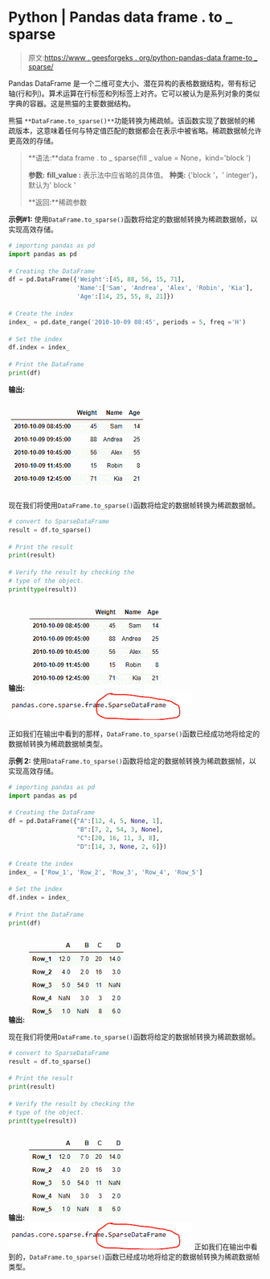 # Python | Pandas data frame . to _ sparse

> 原文:[https://www . geesforgeks . org/python-pandas-data frame-to _ sparse/](https://www.geeksforgeeks.org/python-pandas-dataframe-to_sparse/)

Pandas DataFrame 是一个二维可变大小、潜在异构的表格数据结构，带有标记轴(行和列)。算术运算在行标签和列标签上对齐。它可以被认为是系列对象的类似字典的容器。这是熊猫的主要数据结构。

熊猫 `**DataFrame.to_sparse()**`功能转换为稀疏帧。该函数实现了数据帧的稀疏版本，这意味着任何与特定值匹配的数据都会在表示中被省略。稀疏数据帧允许更高效的存储。

> **语法:**data frame . to _ sparse(fill _ value = None，kind='block ')
> 
> **参数:**
> **fill_value :** 表示法中应省略的具体值。
> **种类:** {'block '，' integer'}，默认为' block '
> 
> **返回:**稀疏参数

**示例#1:** 使用`DataFrame.to_sparse()`函数将给定的数据帧转换为稀疏数据帧，以实现高效存储。

```py
# importing pandas as pd
import pandas as pd

# Creating the DataFrame
df = pd.DataFrame({'Weight':[45, 88, 56, 15, 71],
                   'Name':['Sam', 'Andrea', 'Alex', 'Robin', 'Kia'],
                   'Age':[14, 25, 55, 8, 21]})

# Create the index
index_ = pd.date_range('2010-10-09 08:45', periods = 5, freq ='H')

# Set the index
df.index = index_

# Print the DataFrame
print(df)
```

**输出:**

![](img/a98bc6dd87f7561204138ad3e9e5cf1d.png)

现在我们将使用`DataFrame.to_sparse()`函数将给定的数据帧转换为稀疏数据帧。

```py
# convert to SparseDataFrame
result = df.to_sparse()

# Print the result
print(result)

# Verify the result by checking the 
# type of the object.
print(type(result))
```

**输出:**
![](img/a98bc6dd87f7561204138ad3e9e5cf1d.png)
![](img/9fcaee3bee25fcfca24bd172da214f3a.png)

正如我们在输出中看到的那样，`DataFrame.to_sparse()`函数已经成功地将给定的数据帧转换为稀疏数据帧类型。

**示例 2:** 使用`DataFrame.to_sparse()`函数将给定的数据帧转换为稀疏数据帧，以实现高效存储。

```py
# importing pandas as pd
import pandas as pd

# Creating the DataFrame
df = pd.DataFrame({"A":[12, 4, 5, None, 1], 
                   "B":[7, 2, 54, 3, None], 
                   "C":[20, 16, 11, 3, 8], 
                   "D":[14, 3, None, 2, 6]}) 

# Create the index
index_ = ['Row_1', 'Row_2', 'Row_3', 'Row_4', 'Row_5']

# Set the index
df.index = index_

# Print the DataFrame
print(df)
```

**输出:**
![](img/0b8a01d9a4a8d2a41f2d5f3dbdf72d6b.png)

现在我们将使用`DataFrame.to_sparse()`函数将给定的数据帧转换为稀疏数据帧。

```py
# convert to SparseDataFrame
result = df.to_sparse()

# Print the result
print(result)

# Verify the result by checking the 
# type of the object.
print(type(result))
```

**输出:**
![](img/0b8a01d9a4a8d2a41f2d5f3dbdf72d6b.png)
![](img/9fcaee3bee25fcfca24bd172da214f3a.png)
正如我们在输出中看到的，`DataFrame.to_sparse()`函数已经成功地将给定的数据帧转换为稀疏数据帧类型。